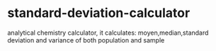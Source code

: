 # standard-deviation-calculator

analytical chemistry calculator, it calculates:
moyen,median,standard deviation and variance of both population and sample
